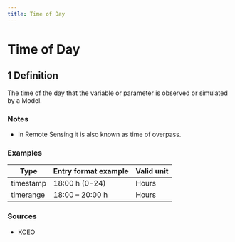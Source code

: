 ```yaml
---
title: Time of Day
---
```


# Time of Day

## 1 Definition

The time of the day that the variable or parameter is observed or simulated by a Model.

### Notes 

- In Remote Sensing it is also known as time of overpass.

### Examples 

| Type      | Entry format example | Valid unit       |
|-----------|----------------------|------------------|
| timestamp | 18:00 h (0-24)       | Hours            |
| timerange | 18:00 – 20:00 h      | Hours            |

### Sources 
- KCEO
